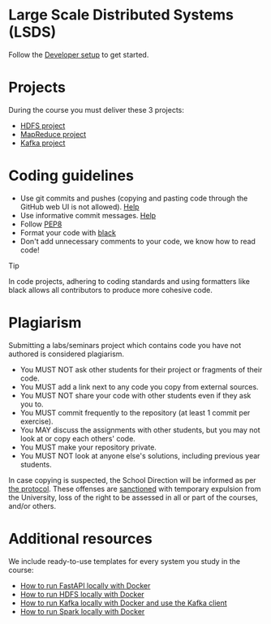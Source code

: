 # Large Scale Distributed Systems (LSDS)

Follow the [Developer setup](./DEVELOPER_SETUP.md) to get started.

# Projects

During the course you must deliver these 3 projects:
- [HDFS project](./projects/1-hdfs/README.md)
- [MapReduce project](./projects/2-mapreduce/README.md)
- [Kafka project](./projects/3-kafka/README.md)

# Coding guidelines

- Use git commits and pushes (copying and pasting code through the GitHub web UI is not allowed). [Help](https://www.youtube.com/watch?v=i_23KUAEtUM)
- Use informative commit messages. [Help](https://www.conventionalcommits.org/en/v1.0.0/#commit-message-with-description-and-breaking-change-footer)
- Follow [PEP8](https://peps.python.org/pep-0008/)
- Format your code with [black](https://black.readthedocs.io/en/stable/getting_started.html)
- Don't add unnecessary comments to your code, we know how to read code!

> [!TIP]
> In code projects, adhering to coding standards and using formatters like black allows all contributors to produce more cohesive code.

# Plagiarism

Submitting a labs/seminars project which contains code you have not authored is considered plagiarism.

- You MUST NOT ask other students for their project or fragments of their code.
- You MUST add a link next to any code you copy from external sources.
- You MUST NOT share your code with other students even if they ask you to.
- You MUST commit frequently to the repository (at least 1 commit per exercise).
- You MAY discuss the assignments with other students, but you may not look at or copy each others' code.
- You MUST make your repository private.
- You MUST NOT look at anyone else's solutions, including previous year students.

In case copying is suspected, the School Direction will be informed as per [the protocol](https://www.upf.edu/web/usquid-etic/plag-doc-teachers). These offenses are [sanctioned](https://seuelectronica.upf.edu/regim-disciplinari-dels-estudiants-de-la-universitat-pompeu-fabra) with temporary expulsion from the University, loss of the right to be assessed in all or part of the courses, and/or others.

# Additional resources

We include ready-to-use templates for every system you study in the course:
- [How to run FastAPI locally with Docker](./resources/fastapi-quickstart/README.md)
- [How to run HDFS locally with Docker](./resources/hdfs-quickstart/README.md)
- [How to run Kafka locally with Docker and use the Kafka client](./resources/kafka-quickstart/README.md)
- [How to run Spark locally with Docker](./resources/sparkrdd-quickstart/README.md)
